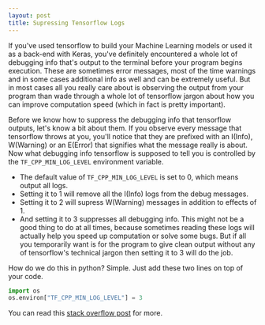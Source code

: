 ```yaml
---
layout: post
title: Supressing Tensorflow Logs
---
```


If you've used tensorflow to build your Machine Learning models or used it as a back-end with Keras, you've definitely encountered a whole lot of debugging info that's output to the terminal before your program begins execution. These are sometimes error messages, most of the time warnings and in some cases additional info as well and can be extremely useful. But in most cases all you really care about is observing the output from your program than wade through a whole lot of tensorflow jargon about how you can improve computation speed (which in fact is pretty important). 

Before we know how to suppress the debugging info that tensorflow outputs, let's know a bit about them. 
If you observe every message that tensorflow throws at you, you'll notice that they are prefixed with an I(Info), W(Warning) or an E(Error) that signifies what the message really is about.  Now what debugging info tensorflow is supposed to tell you is controlled by the `TF_CPP_MIN_LOG_LEVEL` environment variable. 

- The default value of `TF_CPP_MIN_LOG_LEVEL` is set to 0, which means output all logs. 
- Setting it to 1 will remove all the I(Info) logs from the debug messages.
- Setting it to 2 will supress W(Warning) messages in addition to effects of 1.
- And setting it to 3 suppresses all debugging info. This might not be a good thing to do at all times, because sometimes reading these logs will actually help you speed up computation or solve some bugs. But if all you temporarily want is for the program to give clean output without any of tensorflow's technical jargon then setting it to 3 will do the job.

How do we do this in python? Simple. Just add these two lines on top of your code.

```python
import os
os.environ["TF_CPP_MIN_LOG_LEVEL"] = 3
```
You can read this [stack overflow post](https://stackoverflow.com/questions/35911252/disable-tensorflow-debugging-information) for more.
